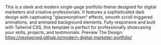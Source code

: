 This is a sleek and modern single-page portfolio theme designed for digital marketers and creative professionals. It features a sophisticated dark design with captivating "glassmorphism" effects, smooth scroll-triggered animations, and animated background elements. Fully responsive and built with Tailwind CSS, this template is perfect for professionally showcasing your skills, projects, and testimonials. Preview The Design: https://nextgenwd.github.io/modern-digital-marketer-portfolio/

